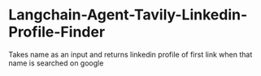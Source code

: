 # Langchain-Agent-Tavily-Linkedin-Profile-Finder
Takes name as an input and returns linkedin profile of first link when that name is searched on google
